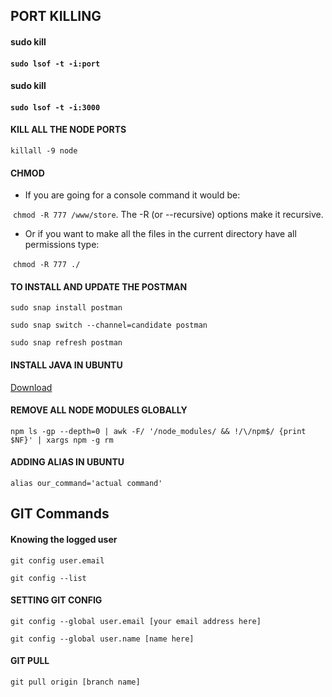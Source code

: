 ## **PORT KILLING**

#### sudo kill

####  `sudo lsof -t -i:port`

#### sudo kill

####  `sudo lsof -t -i:3000`

#### KILL ALL THE NODE PORTS

`killall -9 node`

#### CHMOD

* If you are going for a console command it would be:

​          `chmod -R 777 /www/store`. The -R (or --recursive) options make it recursive.

* Or if you want to make all the files in the current directory have all permissions type:

​         `chmod -R 777 ./`

#### TO INSTALL AND UPDATE THE POSTMAN

`sudo snap install postman`

`sudo snap switch --channel=candidate postman`

`sudo snap refresh postman`

#### INSTALL JAVA IN UBUNTU

[Download](https://linuxize.com/post/install-java-on-ubuntu-18-04/)

#### REMOVE ALL NODE MODULES GLOBALLY

`npm ls -gp --depth=0 | awk -F/ '/node_modules/ && !/\/npm$/ {print $NF}' | xargs npm -g rm`

#### ADDING ALIAS IN UBUNTU

`alias our_command='actual command'`

 

## **GIT Commands**

#### Knowing the logged user

`git config user.email`

`git config --list `



#### SETTING GIT CONFIG

`git config --global user.email [your email address here]`

`git config --global user.name [name here]`

 

#### GIT PULL

`git pull origin [branch name]`